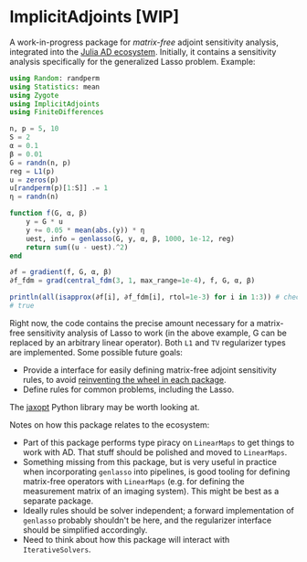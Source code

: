# ImplicitAdjoints [WIP]

A work-in-progress package for *matrix-free* adjoint sensitivity analysis, integrated into the [Julia AD ecosystem](https://juliadiff.org/ChainRulesCore.jl/stable/). Initially, it contains a sensitivity analysis specifically for the generalized Lasso problem. Example:

```julia
using Random: randperm
using Statistics: mean
using Zygote
using ImplicitAdjoints
using FiniteDifferences

n, p = 5, 10
S = 2
α = 0.1
β = 0.01
G = randn(n, p)
reg = L1(p)
u = zeros(p)
u[randperm(p)[1:S]] .= 1
η = randn(n)

function f(G, α, β)
    y = G * u
    y += 0.05 * mean(abs.(y)) * η
    uest, info = genlasso(G, y, α, β, 1000, 1e-12, reg)
    return sum((u - uest).^2)
end

∂f = gradient(f, G, α, β)
∂f_fdm = grad(central_fdm(3, 1, max_range=1e-4), f, G, α, β)

println(all(isapprox(∂f[i], ∂f_fdm[i], rtol=1e-3) for i in 1:3)) # check gradients ∂f/∂G, ∂f/∂α, ∂f/∂β
# true
```

Right now, the code contains the precise amount necessary for a matrix-free sensitivity analysis of Lasso to work (in the above example, G can be replaced by an arbitrary linear operator). Both `L1` and `TV` regularizer types are implemented. Some possible future goals:

- Provide a interface for easily defining matrix-free adjoint sensitivity rules, to avoid [reinventing the wheel in each package](https://discourse.julialang.org/t/ad-step-for-iterative-solution/26404/4).
- Define rules for common problems, including the Lasso.

The [jaxopt](https://github.com/google/jaxopt) Python library may be worth looking at. 

Notes on how this package relates to the ecosystem:

- Part of this package performs type piracy on `LinearMaps` to get things to work with AD. That stuff should be polished and moved to `LinearMaps`. 
- Something missing from this package, but is very useful in practice when incorporating `genlasso` into pipelines, is good tooling for defining matrix-free operators with `LinearMaps` (e.g. for defining the measurement matrix of an imaging system). This might be best as a separate package.
- Ideally rules should be solver independent; a forward implementation of `genlasso` probably shouldn't be here, and the regularizer interface should be simplified accordingly.
- Need to think about how this package will interact with `IterativeSolvers`.




